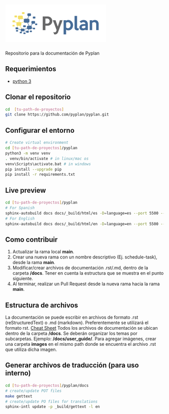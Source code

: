 # ![Pyplan](./docs/images/logo.png)

Repositorio para la documentación de Pyplan

## Requerimientos

* [python 3](https://www.python.org/downloads/)

## Clonar el repositorio

``` bash
cd  [tu-path-de-proyectos]
git clone https://github.com/pyplan/pyplan.git
```

## Configurar el entorno

``` bash
# Create virtual environment
cd [tu-path-de-proyectos]/pyplan
python3 -m venv venv
. venv/bin/activate # in linux/mac os
venv\Scripts\activate.bat # in windows
pip install --upgrade pip
pip install -r requirements.txt
```

## Live preview

``` bash
cd [tu-path-de-proyectos]/pyplan
# For Spanish
sphinx-autobuild docs docs/_build/html/es -D=language=es --port 5500 --open-browser
# For English
sphinx-autobuild docs docs/_build/html/en -D=language=en --port 5500 --open-browser
```


## Como contribuir

1. Actualizar la rama  local **main**.
2. Crear una nueva rama con un nombre descriptivo (Ej. schedule-task), desde la rama **main**.
3. Modificar/crear archivos de documentación .rst/.md, dentro de la carpeta **/docs**. Tener en cuenta la estructura que se muestra en el punto siguiente.
4. Al terminar, realizar un Pull Request desde la nueva rama hacia la rama **main**.

## Estructura de archivos
La documentación se puede escribir en archivos de formato .rst (reStructuredText) o .md (markdown). Preferentemente se utilizará el formato rst. [Cheat Sheet](https://docs.typo3.org/m/typo3/docs-how-to-document/main/en-us/WritingReST/CheatSheet.html) Todos los archivos de documentación se ubican dentro de la carpeta **/docs**. Se deberán organizar los temas por subcarpetas. Ejemplo: **/docs/user_guide/**. Para agregar imágenes, crear una carpeta **images** en el mismo path donde se encuentra el archivo .rst que utiliza dicha imagen.


## Generar archivos de traducción (para uso interno)

``` bash
cd [tu-path-de-proyectos]/pyplan/docs
# create/update POT files
make gettext
# create/update PO files for translations
sphinx-intl update -p _build/gettext -l en
```
